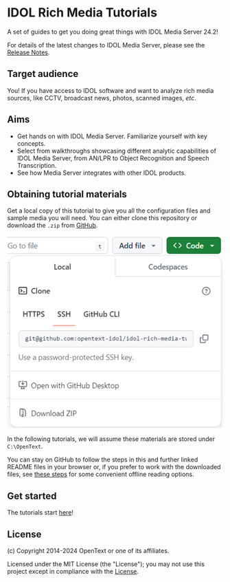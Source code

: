 # IDOL Rich Media Tutorials

A set of guides to get you doing great things with IDOL Media Server 24.2!

For details of the latest changes to IDOL Media Server, please see the [Release Notes](https://www.microfocus.com/documentation/idol/IDOL_24_2/IDOLReleaseNotes_24.2_Documentation/idol/Content/Servers/MediaServer.htm).

## Target audience

You! If you have access to IDOL software and want to analyze rich media sources, like CCTV, broadcast news, photos, scanned images, *etc*.

## Aims

- Get hands on with IDOL Media Server.  Familiarize yourself with key concepts.
- Select from walkthroughs showcasing different analytic capabilities of IDOL Media Server, from AN/LPR to Object Recognition and Speech Transcription.
- See how Media Server integrates with other IDOL products.

## Obtaining tutorial materials

Get a local copy of this tutorial to give you all the configuration files and sample media you will need.  You can either clone this repository or download the `.zip` from [GitHub](https://github.com/microfocus-idol/idol-rich-media-tutorials).

![github-download](./tutorials/setup/figs/github-download.png)

In the following tutorials, we will assume these materials are stored under `C:\OpenText`.

You can stay on GitHub to follow the steps in this and further linked README files in your browser or, if you prefer to work with the downloaded files, see [these steps](./tutorials/appendix/Markdown_reader.md) for some convenient offline reading options.

## Get started

The tutorials start [here](tutorials/README.md)!

## License

(c) Copyright 2014-2024 OpenText or one of its affiliates.

Licensed under the MIT License (the "License"); you may not use this project except in compliance with the [License](./LICENSE.md).
